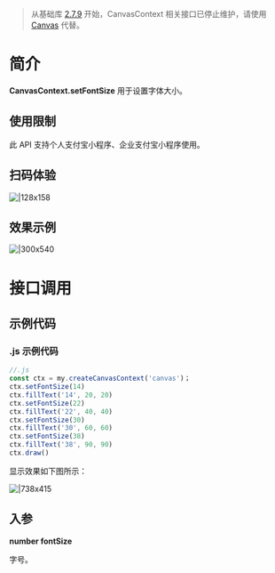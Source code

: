 > 从基础库 [2.7.9](https://opendocs.alipay.com/mini/framework/lib-upgrade-v2) 开始，CanvasContext 相关接口已停止维护，请使用 [Canvas](https://opendocs.alipay.com/mini/01vzqv) 代替。


# 简介
**CanvasContext.setFontSize** 用于设置字体大小。

## 使用限制
此 API 支持个人支付宝小程序、企业支付宝小程序使用。

## 扫码体验
![|128x158](https://cdn.nlark.com/yuque/0/2021/png/179989/1624936238725-e34897ef-8df4-4bc5-a231-44404f17d36b.png#align=left&display=inline&height=158&margin=%5Bobject%20Object%5D&name=1.png&originHeight=158&originWidth=128&size=17896&status=done&style=stroke&width=128)

## 效果示例
![|300x540](https://cdn.nlark.com/yuque/0/2021/gif/179989/1624936247772-38fac4e4-de89-42a9-9f94-b030a550777d.gif#align=left&display=inline&height=540&margin=%5Bobject%20Object%5D&name=2.gif&originHeight=540&originWidth=300&size=1429075&status=done&style=stroke&width=300)

# 接口调用

## 示例代码

### .js 示例代码
```javascript
//.js
const ctx = my.createCanvasContext('canvas')；
ctx.setFontSize(14)
ctx.fillText('14', 20, 20)
ctx.setFontSize(22)
ctx.fillText('22', 40, 40)
ctx.setFontSize(30)
ctx.fillText('30', 60, 60)
ctx.setFontSize(38)
ctx.fillText('38', 90, 90)
ctx.draw()
```

显示效果如下图所示：

![|738x415](https://cdn.nlark.com/yuque/0/2021/png/179989/1624936276528-b864fc21-ac4a-4adf-9ef4-7832a0181b39.png#align=left&display=inline&height=720&margin=%5Bobject%20Object%5D&name=3.png&originHeight=720&originWidth=1280&size=27651&status=done&style=none&width=1280)

## 入参
**number fontSize**

字号。
